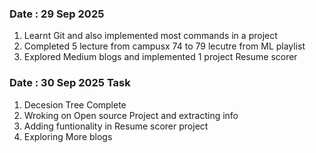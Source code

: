  ### Date : 29 Sep 2025 
 1. Learnt Git and also implemented most commands in a project
 2. Completed 5 lecture from campusx 74 to 79 lecutre from ML playlist
 3. Explored Medium blogs and implemented 1 project Resume scorer

### Date : 30 Sep 2025 Task
  1. Decesion Tree Complete
  2. Wroking on Open source Project and extracting info 
  3. Adding funtionality in Resume scorer project
  4. Exploring More blogs 
